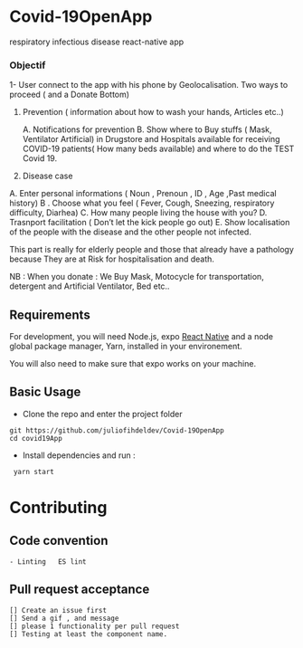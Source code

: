# Covid-19OpenApp
respiratory infectious disease react-native app 

### Objectif 

1- User connect to the app with his phone by Geolocalisation. Two ways to proceed ( and a Donate Bottom)
1. Prevention ( information about how to wash your hands, Articles  etc..)
   
     A. Notifications for prevention
     B. Show where to Buy stuffs ( Mask, Ventilator Artificial) in Drugstore and Hospitals available for receiving COVID-19          patients( How many beds available) and where to do the TEST Covid 19.


2. Disease case 

A. Enter personal informations ( Noun , Prenoun , ID ,  Age ,Past medical history)
B . Choose what you feel ( Fever, Cough, Sneezing, respiratory difficulty, Diarhea)
C. How many people living the house with you?
D. Trasnport facilitation ( Don’t let the kick people go out)
E. Show localisation of the people with the disease and the other people not infected.

This part is really for elderly people and those that already have a pathology because They are at Risk for hospitalisation and death.



NB : When you donate : We Buy Mask, Motocycle for transportation, detergent and Artificial Ventilator, Bed etc..


## Requirements

For development, you will need Node.js, expo <a href="https://facebook.github.io/react-native/docs/getting-started" target="_blank">React Native</a> and a node global package manager, Yarn, installed in your environement.

You will also need to make sure that expo works on your machine.

## Basic Usage

- Clone the repo and enter the project folder
```
git https://github.com/juliofihdeldev/Covid-19OpenApp
cd covid19App
```
- Install dependencies and run :
```
 yarn start
```

# Contributing

## Code convention 
    - Linting   ES lint

## Pull request acceptance 
    [] Create an issue first 
    [] Send a gif , and message 
    [] please 1 functionality per pull request 
    [] Testing at least the component name.  
